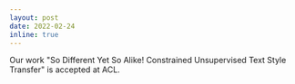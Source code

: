 ```yaml
---
layout: post
date: 2022-02-24
inline: true
---
```


Our work "So Different Yet So Alike! Constrained Unsupervised Text Style Transfer" is accepted at ACL.

